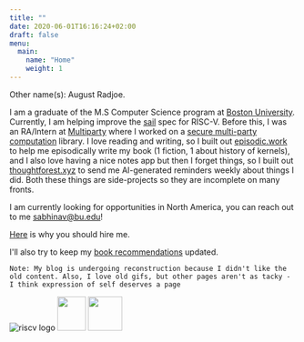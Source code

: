 ```yaml
---
title: ""
date: 2020-06-01T16:16:24+02:00
draft: false
menu:
  main:
    name: "Home"
    weight: 1
---
```


Other name(s): August Radjoe.


I am a graduate of the M.S Computer Science program at [Boston University](https://www.bu.edu/cs/). Currently, I am helping improve the [sail](https://www.cl.cam.ac.uk/~pes20/sail/) spec for RISC-V. Before this, I was an RA/Intern at [Multiparty](https://multiparty.org/) where I worked on a [secure multi-party computation](https://en.wikipedia.org/wiki/Secure_multi-party_computation) library. I love reading and writing, so I built out [episodic.work](https://episodic.work) to help me episodically write my book (1 fiction, 1 about history of kernels), and I also love having a nice notes app but then I forget things, so I built out [thoughtforest.xyz](https://thoughtforest.xyz) to send me AI-generated reminders weekly about things I did. Both these things are side-projects so they are incomplete on many fronts. 

I am currently looking for opportunities in North America, you can reach out to me [sabhinav@bu.edu](mailto:sabhinav@bu.edu)!

[Here](/about) is why you should hire me.

I'll also try to keep my [book recommendations](https://bookshelf.so/augustradjoe) updated.

`Note: My blog is undergoing reconstruction because I didn't like the old content. Also, I love old gifs, but other pages aren't as tacky - I think expression of self deserves a page` 

![riscv logo](https://upload.wikimedia.org/wikipedia/commons/thumb/9/9a/RISC-V-logo.svg/220px-RISC-V-logo.svg.png) <img src="https://sail.bu.edu/img/circle_sail.png" width="50" height="60"> <img src="https://upload.wikimedia.org/wikipedia/en/1/15/Boston_University_Terriers_logo.svg" height=60>